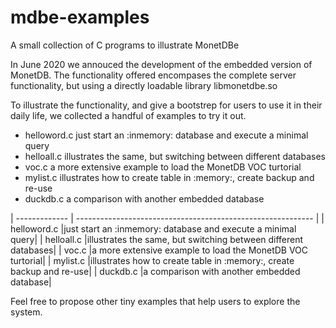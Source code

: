 # mdbe-examples
A small collection of C programs to illustrate MonetDBe

In June 2020 we annouced the development of the embedded version of MonetDB. 
The functionality offered encompases the complete server functionality, but using
a directly loadable library libmonetdbe.so

To illustrate the functionality, and give a bootstrep for users to use it in their
daily life, we collected a handful of examples to try it out.

- helloword.c  just start an :inmemory: database and execute a minimal query
-  helloall.c    illustrates the same, but switching between different databases
-  voc.c a more extensive example to load the MonetDB VOC turtorial
-  mylist.c    illustrates how to create table in :memory:, create backup and re-use
-  duckdb.c  a comparison with another embedded database

| ------------- | ----------------------------------------------------------- |
| helloword.c  |just start an :inmemory: database and execute a minimal query|
|  helloall.c    |illustrates the same, but switching between different databases|
|  voc.c |a more extensive example to load the MonetDB VOC turtorial|
|  mylist.c    |illustrates how to create table in :memory:, create backup and re-use|
|  duckdb.c  |a comparison with another embedded database|

Feel free to propose other tiny examples that help users to explore the system.
